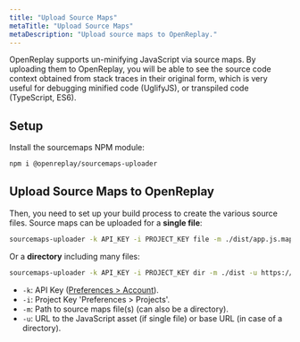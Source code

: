 ```yaml
---
title: "Upload Source Maps"
metaTitle: "Upload Source Maps"
metaDescription: "Upload source maps to OpenReplay."
---
```


OpenReplay supports un-minifying JavaScript via source maps. By uploading them to OpenReplay, you will be able to see the source code context obtained from stack traces in their original form, which is very useful for debugging minified code (UglifyJS), or transpiled code (TypeScript, ES6).

## Setup

Install the sourcemaps NPM module:

```bash
npm i @openreplay/sourcemaps-uploader
```

## Upload Source Maps to OpenReplay

Then, you need to set up your build process to create the various source files. Source maps can be uploaded for a **single file**:

```bash
sourcemaps-uploader -k API_KEY -i PROJECT_KEY file -m ./dist/app.js.map -u https://mywebsite.com/app.min.js
```

Or a **directory** including many files:

```bash
sourcemaps-uploader -k API_KEY -i PROJECT_KEY dir -m ./dist -u https://mywebsite.com/
```

- `-k`: API Key ([Preferences > Account](https://app.openreplay.com/client/account)).
- `-i`: Project Key 'Preferences > Projects'.
- `-m`: Path to source maps file(s) (can also be a directory).
- `-u`: URL to the JavaScript asset (if single file) or base URL (in case of a directory).
